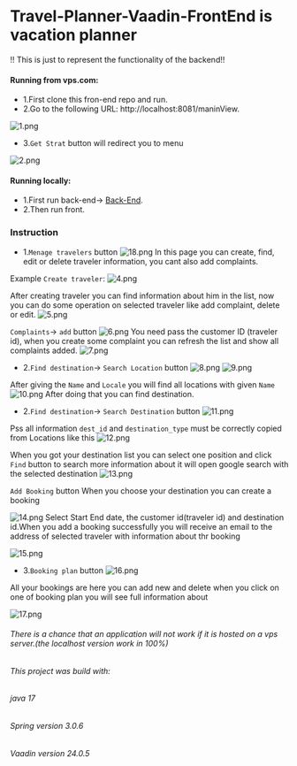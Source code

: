 # Travel-Planner-Vaadin-FrontEnd is vacation planner
!! This is just to represent the functionality of the backend!!


#### Running from vps.com:
- 1.First clone this fron-end repo and run.
- 2.Go to the following URL: http://localhost:8081/maninView.

![1.png](src%2Fmain%2Fresources%2Fimages%2F1.png)
- 3.`Get Strat` button will redirect you to menu

![2.png](src%2Fmain%2Fresources%2Fimages%2F2.png)

#### Running locally:
- 1.First run back-end-> [Back-End](https://github.com/domKul/Travel-Planner).
- 2.Then run front.
 
### Instruction

- 1.`Menage travelers` button 
![18.png](src%2Fmain%2Fresources%2Fimages%2F18.png)
In this page you can create, find, edit or delete traveler information, you cant also add complaints.


Example `Create traveler`:
![4.png](src%2Fmain%2Fresources%2Fimages%2F4.png)

After creating traveler you can find information about him in the list, now you can do some operation on selected traveler like add complaint, delete or edit.
![5.png](src%2Fmain%2Fresources%2Fimages%2F5.png)

`Complaints`-> `add` button
![6.png](src%2Fmain%2Fresources%2Fimages%2F6.png)
You need pass the customer ID (traveler id), when you create some complaint you can refresh the list and show all complaints added.
![7.png](src%2Fmain%2Fresources%2Fimages%2F7.png)


- 2.`Find destination`-> `Search Location` button
![8.png](src%2Fmain%2Fresources%2Fimages%2F8.png)
![9.png](src%2Fmain%2Fresources%2Fimages%2F9.png)


After giving the `Name` and `Locale` you will find all locations with given `Name`
![10.png](src%2Fmain%2Fresources%2Fimages%2F10.png)
After doing that you can find destination.

- 2.`Find destination`-> `Search Destination` button
![11.png](src%2Fmain%2Fresources%2Fimages%2F11.png)

Pss all information `dest_id` and `destination_type` must be correctly copied from Locations like this
![12.png](src%2Fmain%2Fresources%2Fimages%2F12.png)

When you got your destination list you can select one position and click `Find` button to search more information about it will open google search with the selected destination
![13.png](src%2Fmain%2Fresources%2Fimages%2F13.png)

`Add Booking` button
When you choose your destination you can create a booking

![14.png](src%2Fmain%2Fresources%2Fimages%2F14.png)
Select Start End date, the customer id(traveler id) and destination id.When you add a booking successfully you will receive an email to the
address of selected traveler with information about thr booking

![15.png](src%2Fmain%2Fresources%2Fimages%2F15.png)

- 3.`Booking plan` button
![16.png](src%2Fmain%2Fresources%2Fimages%2F16.png)

All your bookings are here you can add new and delete when you click on one of booking plan you will see full information about

![17.png](src%2Fmain%2Fresources%2Fimages%2F17.png)
###### There is a chance that an application will not work if it is hosted on a vps server.(the localhost version work in 100%)
###### This project was build with:
###### java 17
###### Spring version 3.0.6
###### Vaadin version 24.0.5

 
